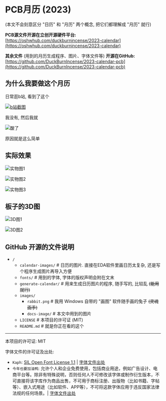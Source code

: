 # PCB月历 (2023)

(本文不会刻意区分 "日历" 和 "月历" 两个概念, 把它们都理解成 "月历" 就行)

**PCB源文件开源在立创开源硬件平台:** [https://oshwhub.com/duckburnincense/2023-calendar](https://oshwhub.com/duckburnincense/2023-calendar)

**其余文件** (用到的月历生成程序、图片、字体文件等) **开源在GitHub:** [https://github.com/DuckBurnIncense/2023-calendar-pcb](https://github.com/DuckBurnIncense/2023-calendar-pcb)

## 为什么我要做这个月历

日常逛b站, 看到了这个

[![b站截图](images/docs-image/bili-jlc.png)](https://t.bilibili.com/750967704697962531)

我没有, 然后我就

![酸了](images/docs-image/emoji-sl.png)

原因就是这么简单

## 实际效果

![实物图1](images/docs-image/实物图1.jpg)

![实物图2](images/docs-image/实物图2.jpg)

![实物图3](images/docs-image/实物图3.jpg)

## 板子的3D图

![3D图1](images/docs-image/3d_1.png)

![3D图2](images/docs-image/3d_2.png)

## GitHub 开源的文件说明

- `/`
    - `calendar-images/` # 日历的图片. 直接在EDA软件里画日历太复杂, 还是写个程序生成图片再导入方便
    - `fonts/` # 用到的字体, 字体的版权声明会附在文末
    - `generate-calendar/` # 用来生成日历图片的程序, 随手写的, 比较乱 ~~(能用就行)~~
    - `images/`
        - `rabbit.png` # 我用 Windows 自带的 "画图" 软件随手画的兔子 ~~(灵魂画手)~~
        - `docs-image/` # 本文中用到的图片
    - `LICENSE` # 本项目的许可证 (MIT)
	- `README.md` # 就是你正在看的这个



---

本项目的许可证: MIT

字体文件的许可证及出处:
- `Kaph`: [SIL Open Font License 1.1](http://scripts.sil.org/cms/scripts/page.php?site_id=nrsi&id=OFL) | [字体文件出处](https://ggbot.itch.io/kaph-font)
- `今年也要加油鸭`: 允许个人和企业免费使用，包括商业用途，例如广告设计、电商平台等。除非有特殊说明，否则任何人不可修改该字体或制作衍生版本，不可直接将该字库作为商品出售，不可用于商标注册、出版物（比如书籍、字帖等）、嵌入式用途（比如软件、APP等），不可将这款字体应用于违反国家法律法规的任何场景。| [字体文件出处](https://www.100font.com/thread-334.htm)
